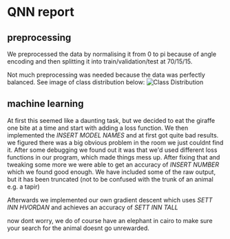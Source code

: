 # QNN report
## preprocessing
We preprocessed the data by normalising it from 0 to pi because of angle encoding and then splitting it into train/validation/test at 70/15/15.

Not much preprocessing was needed because the data was perfectly balanced. See image of class distribution below:
![Class Distribution](<Skjermbilde 2024-11-06 kl. 10.25.42-1.png>)

## machine learning

At first this seemed like a daunting task, but we decided to eat the giraffe one bite at a time and start with adding a loss function. We then implemented the *INSERT MODEL NAMES* and at first got quite bad results. we figured there was a big obvious problem in the room we just couldnt find it. After some debugging we found out it was that we'd used different loss functions in our program, which made things mess up. After fixing that and tweaking some more we were able to get an accuracy of *INSERT NUMBER* which we found good enough. We have included some of the raw output, but it has been truncated (not to be confused with the trunk of an animal e.g. a tapir)

Afterwards we implemented our own gradient descent which uses *SETT INN HVORDAN* and achieves an accuracy of *SETT INN TALL* 


now dont worry, we do of course have an elephant in cairo to make sure your search for the animal doesnt go unrewarded.